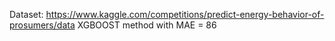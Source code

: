 Dataset: https://www.kaggle.com/competitions/predict-energy-behavior-of-prosumers/data
XGBOOST method with MAE = 86
